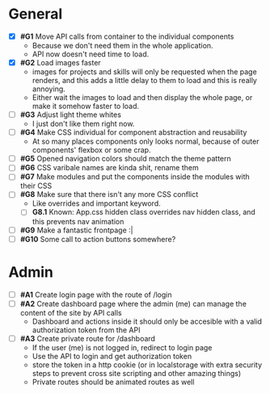 # General

-   [x] **#G1** Move API calls from container to the individual components
    -   Because we don't need them in the whole application.
    -   API now doesn't need time to load.
-   [x] **#G2** Load images faster
    -   images for projects and skills will only be requested when the page renders, and this adds a little delay to them to load and this is really annoying.
    -   Either wait the images to load and then display the whole page, or make it somehow faster to load.
-   [ ] **#G3** Adjust light theme whites
    -   I just don't like them right now.
-   [ ] **#G4** Make CSS individual for component abstraction and reusability
    -   At so many places components only looks normal, because of outer components' flexbox or some crap.
-   [ ] **#G5** Opened navigation colors should match the theme pattern
-   [ ] **#G6** CSS varibale names are kinda shit, rename them
-   [ ] **#G7** Make modules and put the components inside the modules with their CSS
-   [ ] **#G8** Make sure that there isn't any more CSS conflict
    -   Like overrides and important keyword.
    -   [ ] **G8.1** Known: App.css hidden class overrides nav hidden class, and this prevents nav animation
-   [ ] **#G9** Make a fantastic frontpage :|
-   [ ] **#G10** Some call to action buttons somewhere?

# Admin

-   [ ] **#A1** Create login page with the route of /login
-   [ ] **#A2** Create dashboard page where the admin (me) can manage the content of the site by API calls
    -   Dashboard and actions inside it should only be accesible with a valid authorization token from the API
-   [ ] **#A3** Create private route for /dashboard
    -   If the user (me) is not logged in, redirect to login page
    -   Use the API to login and get authorization token
    -   store the token in a http cookie (or in localstorage with extra security steps to prevent cross site scripting and other amazing things)
    -   Private routes should be animated routes as well
